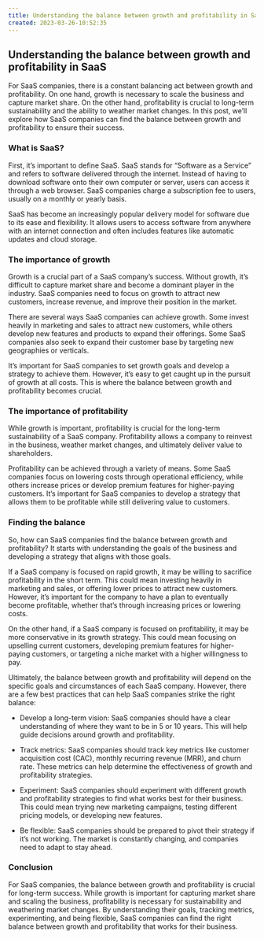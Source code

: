 ```yaml
---
title: Understanding the balance between growth and profitability in SaaS28
created: 2023-03-26-10:52:35
---
```


## Understanding the balance between growth and profitability in SaaS

For SaaS companies, there is a constant balancing act between growth and profitability. On one hand, growth is necessary to scale the business and capture market share. On the other hand, profitability is crucial to long-term sustainability and the ability to weather market changes. In this post, we’ll explore how SaaS companies can find the balance between growth and profitability to ensure their success.

### What is SaaS?

First, it’s important to define SaaS. SaaS stands for “Software as a Service” and refers to software delivered through the internet. Instead of having to download software onto their own computer or server, users can access it through a web browser. SaaS companies charge a subscription fee to users, usually on a monthly or yearly basis.

SaaS has become an increasingly popular delivery model for software due to its ease and flexibility. It allows users to access software from anywhere with an internet connection and often includes features like automatic updates and cloud storage.

### The importance of growth

Growth is a crucial part of a SaaS company’s success. Without growth, it’s difficult to capture market share and become a dominant player in the industry. SaaS companies need to focus on growth to attract new customers, increase revenue, and improve their position in the market.

There are several ways SaaS companies can achieve growth. Some invest heavily in marketing and sales to attract new customers, while others develop new features and products to expand their offerings. Some SaaS companies also seek to expand their customer base by targeting new geographies or verticals.

It’s important for SaaS companies to set growth goals and develop a strategy to achieve them. However, it’s easy to get caught up in the pursuit of growth at all costs. This is where the balance between growth and profitability becomes crucial.

### The importance of profitability

While growth is important, profitability is crucial for the long-term sustainability of a SaaS company. Profitability allows a company to reinvest in the business, weather market changes, and ultimately deliver value to shareholders.

Profitability can be achieved through a variety of means. Some SaaS companies focus on lowering costs through operational efficiency, while others increase prices or develop premium features for higher-paying customers. It’s important for SaaS companies to develop a strategy that allows them to be profitable while still delivering value to customers.

### Finding the balance

So, how can SaaS companies find the balance between growth and profitability? It starts with understanding the goals of the business and developing a strategy that aligns with those goals.

If a SaaS company is focused on rapid growth, it may be willing to sacrifice profitability in the short term. This could mean investing heavily in marketing and sales, or offering lower prices to attract new customers. However, it’s important for the company to have a plan to eventually become profitable, whether that’s through increasing prices or lowering costs.

On the other hand, if a SaaS company is focused on profitability, it may be more conservative in its growth strategy. This could mean focusing on upselling current customers, developing premium features for higher-paying customers, or targeting a niche market with a higher willingness to pay.

Ultimately, the balance between growth and profitability will depend on the specific goals and circumstances of each SaaS company. However, there are a few best practices that can help SaaS companies strike the right balance:

- Develop a long-term vision: SaaS companies should have a clear understanding of where they want to be in 5 or 10 years. This will help guide decisions around growth and profitability.

- Track metrics: SaaS companies should track key metrics like customer acquisition cost (CAC), monthly recurring revenue (MRR), and churn rate. These metrics can help determine the effectiveness of growth and profitability strategies.

- Experiment: SaaS companies should experiment with different growth and profitability strategies to find what works best for their business. This could mean trying new marketing campaigns, testing different pricing models, or developing new features.

- Be flexible: SaaS companies should be prepared to pivot their strategy if it’s not working. The market is constantly changing, and companies need to adapt to stay ahead.

### Conclusion

For SaaS companies, the balance between growth and profitability is crucial for long-term success. While growth is important for capturing market share and scaling the business, profitability is necessary for sustainability and weathering market changes. By understanding their goals, tracking metrics, experimenting, and being flexible, SaaS companies can find the right balance between growth and profitability that works for their business.
